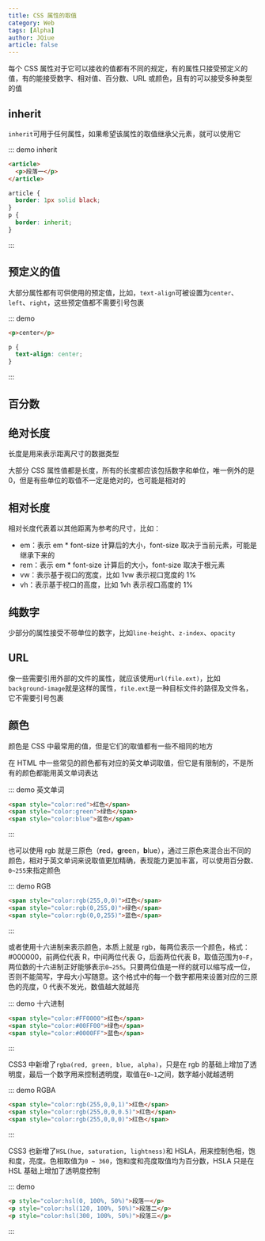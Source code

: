 ```yaml
---
title: CSS 属性的取值
category: Web
tags: [Alpha]
author: JQiue
article: false
---
```


每个 CSS 属性对于它可以接收的值都有不同的规定，有的属性只接受预定义的值，有的能接受数字、相对值、百分数、URL 或颜色，且有的可以接受多种类型的值

## inherit

`inherit`可用于任何属性，如果希望该属性的取值继承父元素，就可以使用它

::: demo inherit

```html
<article>
  <p>段落一</p>
</article>
```

```css
article {
  border: 1px solid black;
}
p {
  border: inherit;
}
```

:::

## 预定义的值

大部分属性都有可供使用的预定值，比如，`text-align`可被设置为`center`、`left`、`right`，这些预定值都不需要引号包裹

::: demo

```html
<p>center</p>
```

```css
p {
  text-align: center;
}
```

:::

## 百分数

## 绝对长度

长度是用来表示距离尺寸的数据类型

大部分 CSS 属性值都是长度，所有的长度都应该包括数字和单位，唯一例外的是 0，但是有些单位的取值不一定是绝对的，也可能是相对的

## 相对长度

相对长度代表着以其他距离为参考的尺寸，比如：

+ em：表示 em * font-size 计算后的大小，font-size 取决于当前元素，可能是继承下来的
+ rem：表示 em * font-size 计算后的大小，font-size 取决于根元素
+ vw：表示基于视口的宽度，比如 1vw 表示视口宽度的 1%
+ vh：表示基于视口的高度，比如 1vh 表示视口高度的 1%

## 纯数字

少部分的属性接受不带单位的数字，比如`line-height`、`z-index`、`opacity`

## URL

像一些需要引用外部的文件的属性，就应该使用`url(file.ext)`，比如`background-image`就是这样的属性，`file.ext`是一种目标文件的路径及文件名，它不需要引号包裹

## 颜色

颜色是 CSS 中最常用的值，但是它们的取值都有一些不相同的地方

在 HTML 中一些常见的颜色都有对应的英文单词取值，但它是有限制的，不是所有的颜色都能用英文单词表达

::: demo 英文单词

```html
<span style="color:red">红色</span>
<span style="color:green">绿色</span>
<span style="color:blue">蓝色</span>
```

:::

也可以使用 rgb 就是三原色（**r**ed，**g**reen，**b**lue），通过三原色来混合出不同的颜色，相对于英文单词来说取值更加精确，表现能力更加丰富，可以使用百分数、`0~255`来指定颜色

::: demo RGB

```html
<span style="color:rgb(255,0,0)">红色</span>
<span style="color:rgb(0,255,0)">绿色</span>
<span style="color:rgb(0,0,255)">蓝色</span>
```

:::

或者使用十六进制来表示颜色，本质上就是 rgb，每两位表示一个颜色，格式：#000000，前两位代表 R，中间两位代表 G，后面两位代表 B，取值范围为`0~F`，两位数的十六进制正好能够表示`0~255`。只要两位值是一样的就可以缩写成一位，否则不能简写，字母大小写随意。这个格式中的每一个数字都用来设置对应的三原色的亮度，0 代表不发光，数值越大就越亮

::: demo 十六进制

```html
<span style="color:#FF0000">红色</span>
<span style="color:#00FF00">绿色</span>
<span style="color:#0000FF">蓝色</span>
```

:::

CSS3 中新增了`rgba(red, green, blue, alpha)`，只是在 rgb 的基础上增加了透明度，最后一个数字用来控制透明度，取值在`0~1`之间，数字越小就越透明

::: demo RGBA

```html
<span style="color:rgb(255,0,0,1)">红色</span>
<span style="color:rgb(255,0,0,0.5)">红色</span>
<span style="color:rgb(255,0,0,0)">红色</span>
```

:::

CSS3 也新增了`HSL(hue, saturation, lightness)`和 HSLA，用来控制色相，饱和度，亮度。色相取值为`0 ~ 360`，饱和度和亮度取值均为百分数，HSLA 只是在 HSL 基础上增加了透明度控制

::: demo

```html
<p style="color:hsl(0, 100%, 50%)">段落一</p>
<p style="color:hsl(120, 100%, 50%)">段落二</p>
<p style="color:hsl(300, 100%, 50%)">段落三</p>
```

:::
